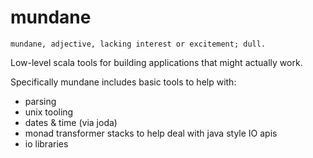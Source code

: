 mundane
=======

```
mundane, adjective, lacking interest or excitement; dull.
```

Low-level scala tools for building applications that might actually work.

Specifically mundane includes basic tools to help with:
 - parsing
 - unix tooling
 - dates & time (via joda)
 - monad transformer stacks to help deal with java style IO apis
 - io libraries
 

